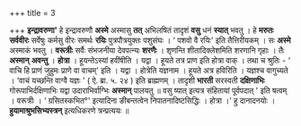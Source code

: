 +++
title = 3

+++
**इन्द्रावरुणा'** हे इन्द्रावरुणौ **अस्मे** अस्मासु **तत्** अभिलषितं तादृशं **वसु** धनं **स्यात्** भवतु । हे **मरुतः** **सर्ववीरः** सर्वेषुः कर्मसु वीरः समर्थः **रयिः** पुत्रपौत्रयुक्तः पशुसंघः ।  ‘ पशवो वै रयिः' इति तैत्तिरीयकम् । सः **अस्मे** अस्माकं भवतु । **वरूत्रीः** सर्वैः संभजनीया देवपत्न्यः **शरणैः** । शृणन्ति शीतादिक्लेशमिति शरणानि गृहाः । तैः **अस्मान्** **अवन्तु** । **होत्रा** । हूयन्तेऽस्यां हवींषीति । यद्वा । हूयते तत्र प्राण इति होत्रा वाक् । तथा च श्रुतिः - ‘ वाचि हि प्राणं जुहुमः प्राणे वा वाचम्' इति । यद्वा । होत्रेति यज्ञनाम । हूयते अत्र हविरिति । यज्ञश्च वागुच्यते । ‘वाचं यच्छन्ति वाग्वै यज्ञः ' ( ऐ. ब्रा. ५. २४ ) इति ब्राह्मणम् । तादृशी **भारती** सरस्वती **दक्षिणाभिः** गोरूपाभिर्दक्षिणाभिः यद्वा उदाराभिर्वाग्भिः **अस्मान्** पालयतु ॥ वसु ष्यात् इत्यत्र संहितायां पूर्वपदात् ' इति षत्वम् । वरूत्रीः ।  ‘ ग्रसितस्कभित°' इत्यादिना ङीबन्तत्वेन निपातनादिष्टसिद्धिः । होत्रा ।' हु दानादनयोः । **हुयामाश्रुभसिभ्यस्त्रन्** इत्यधिकरणे त्रन्प्रत्ययः ॥